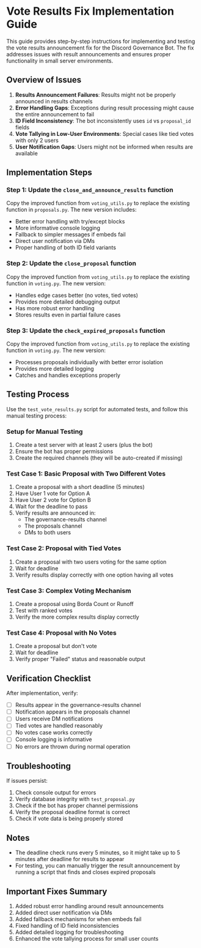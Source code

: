 # Vote Results Fix Implementation Guide

This guide provides step-by-step instructions for implementing and testing the vote results announcement fix for the Discord Governance Bot. The fix addresses issues with result announcements and ensures proper functionality in small server environments.

## Overview of Issues

1. **Results Announcement Failures**: Results might not be properly announced in results channels
2. **Error Handling Gaps**: Exceptions during result processing might cause the entire announcement to fail
3. **ID Field Inconsistency**: The bot inconsistently uses `id` vs `proposal_id` fields
4. **Vote Tallying in Low-User Environments**: Special cases like tied votes with only 2 users
5. **User Notification Gaps**: Users might not be informed when results are available

## Implementation Steps

### Step 1: Update the `close_and_announce_results` function

Copy the improved function from `voting_utils.py` to replace the existing function in `proposals.py`. The new version includes:

- Better error handling with try/except blocks
- More informative console logging
- Fallback to simpler messages if embeds fail
- Direct user notification via DMs
- Proper handling of both ID field variants

### Step 2: Update the `close_proposal` function

Copy the improved function from `voting_utils.py` to replace the existing function in `voting.py`. The new version:

- Handles edge cases better (no votes, tied votes)
- Provides more detailed debugging output
- Has more robust error handling
- Stores results even in partial failure cases

### Step 3: Update the `check_expired_proposals` function

Copy the improved function from `voting_utils.py` to replace the existing function in `voting.py`. The new version:

- Processes proposals individually with better error isolation
- Provides more detailed logging
- Catches and handles exceptions properly

## Testing Process

Use the `test_vote_results.py` script for automated tests, and follow this manual testing process:

### Setup for Manual Testing

1. Create a test server with at least 2 users (plus the bot)
2. Ensure the bot has proper permissions
3. Create the required channels (they will be auto-created if missing)

### Test Case 1: Basic Proposal with Two Different Votes

1. Create a proposal with a short deadline (5 minutes)
2. Have User 1 vote for Option A
3. Have User 2 vote for Option B
4. Wait for the deadline to pass
5. Verify results are announced in:
   - The governance-results channel
   - The proposals channel
   - DMs to both users

### Test Case 2: Proposal with Tied Votes

1. Create a proposal with two users voting for the same option
2. Wait for deadline
3. Verify results display correctly with one option having all votes

### Test Case 3: Complex Voting Mechanism

1. Create a proposal using Borda Count or Runoff
2. Test with ranked votes
3. Verify the more complex results display correctly

### Test Case 4: Proposal with No Votes

1. Create a proposal but don't vote
2. Wait for deadline
3. Verify proper "Failed" status and reasonable output

## Verification Checklist

After implementation, verify:

- [ ] Results appear in the governance-results channel
- [ ] Notification appears in the proposals channel
- [ ] Users receive DM notifications
- [ ] Tied votes are handled reasonably
- [ ] No votes case works correctly
- [ ] Console logging is informative
- [ ] No errors are thrown during normal operation

## Troubleshooting

If issues persist:

1. Check console output for errors
2. Verify database integrity with `test_proposal.py`
3. Check if the bot has proper channel permissions
4. Verify the proposal deadline format is correct
5. Check if vote data is being properly stored

## Notes

- The deadline check runs every 5 minutes, so it might take up to 5 minutes after deadline for results to appear
- For testing, you can manually trigger the result announcement by running a script that finds and closes expired proposals

## Important Fixes Summary

1. Added robust error handling around result announcements
2. Added direct user notification via DMs 
3. Added fallback mechanisms for when embeds fail
4. Fixed handling of ID field inconsistencies
5. Added detailed logging for troubleshooting
6. Enhanced the vote tallying process for small user counts